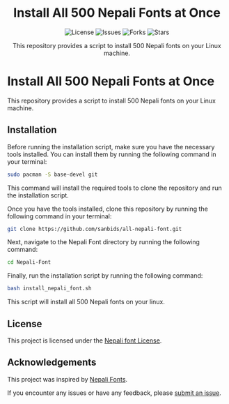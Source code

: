 <h1 align="center">Install All 500 Nepali Fonts at Once</h1>

<p align="center">
  <img src="https://img.shields.io/github/license/sanbids/all-nepali-font" alt="License">
  <img src="https://img.shields.io/github/issues/sanbids/all-nepali-font" alt="Issues">
  <img src="https://img.shields.io/github/forks/sanbids/all-nepali-font" alt="Forks">
  <img src="https://img.shields.io/github/stars/sanbids/all-nepali-font" alt="Stars">
</p>

<p align="center">This repository provides a script to install 500 Nepali fonts on your Linux machine.</p>

# Install All 500 Nepali Fonts at Once

This repository provides a script to install 500 Nepali fonts on your Linux machine.

## Installation

Before running the installation script, make sure you have the necessary tools installed. You can install them by running the following command in your terminal:

```sh
sudo pacman -S base-devel git
```
This command will install the required tools to clone the repository and run the installation script.

Once you have the tools installed, clone this repository by running the following command in your terminal:

```sh
git clone https://github.com/sanbids/all-nepali-font.git
```

Next, navigate to the Nepali Font directory by running the following command:
```sh
cd Nepali-Font
```

Finally, run the installation script by running the following command:
```sh
bash install_nepali_font.sh
```

This script will install all 500 Nepali fonts on your linux.

## License

This project is licensed under the [Nepali font License](https://nepalifonts.net/).

## Acknowledgements

This project was inspired by [Nepali Fonts](https://github.com/subasish/Devanagari-Fonts).

If you encounter any issues or have any feedback, please [submit an issue](https://github.com/sanbids/all-nepali-font/issues).

